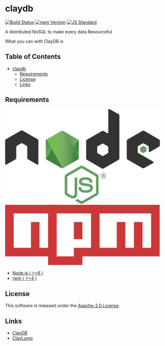 claydb
==========

<!---
This file is generated by ape-tmpl. Do not update manually.
--->

<!-- Badge Start -->
<a name="badges"></a>

[![Build Status][bd_travis_shield_url]][bd_travis_url]
[![npm Version][bd_npm_shield_url]][bd_npm_url]
[![JS Standard][bd_standard_shield_url]][bd_standard_url]

[bd_repo_url]: https://github.com/realglobe-Inc/claydb
[bd_travis_url]: http://travis-ci.org/realglobe-Inc/claydb
[bd_travis_shield_url]: http://img.shields.io/travis/realglobe-Inc/claydb.svg?style=flat
[bd_travis_com_url]: http://travis-ci.com/realglobe-Inc/claydb
[bd_travis_com_shield_url]: https://api.travis-ci.com/realglobe-Inc/claydb.svg?token=
[bd_license_url]: https://github.com/realglobe-Inc/claydb/blob/master/LICENSE
[bd_codeclimate_url]: http://codeclimate.com/github/realglobe-Inc/claydb
[bd_codeclimate_shield_url]: http://img.shields.io/codeclimate/github/realglobe-Inc/claydb.svg?style=flat
[bd_codeclimate_coverage_shield_url]: http://img.shields.io/codeclimate/coverage/github/realglobe-Inc/claydb.svg?style=flat
[bd_gemnasium_url]: https://gemnasium.com/realglobe-Inc/claydb
[bd_gemnasium_shield_url]: https://gemnasium.com/realglobe-Inc/claydb.svg
[bd_npm_url]: http://www.npmjs.org/package/claydb
[bd_npm_shield_url]: http://img.shields.io/npm/v/claydb.svg?style=flat
[bd_standard_url]: http://standardjs.com/
[bd_standard_shield_url]: https://img.shields.io/badge/code%20style-standard-brightgreen.svg

<!-- Badge End -->


<!-- Description Start -->
<a name="description"></a>

A distributed NoSQL to make every data Resourceful

<!-- Description End -->


<!-- Overview Start -->
<a name="overview"></a>

What you can with ClayDB is



<!-- Overview End -->


<!-- Sections Start -->
<a name="sections"></a>

<!-- Section from "doc/guides/00.TOC.md.hbs" Start -->

<a name="section-doc-guides-00-t-o-c-md"></a>

Table of Contents
----------------

- [claydb](#claydb)
  * [Requirements](#requirements)
  * [License](#license)
  * [Links](#links)


<!-- Section from "doc/guides/00.TOC.md.hbs" End -->

<!-- Section from "doc/guides/10.Requirements.md.hbs" Start -->

<a name="section-doc-guides-10-requirements-md"></a>

Requirements
-----

<a href="https://nodejs.org">
  <img src="assets/images/nodejs-banner.png"
       alt="banner"
       height=""
       style="height:px"
  /></a>
<a href="https://docs.npmjs.com/">
  <img src="assets/images/npm-banner.png"
       alt="banner"
       height=""
       style="height:px"
  /></a>

+ [Node.js ( >=6 )][node_download_url]
+ [npm ( >=4 )][npm_url]

[node_download_url]: https://nodejs.org/en/download/
[npm_url]: https://docs.npmjs.com/


<!-- Section from "doc/guides/10.Requirements.md.hbs" End -->


<!-- Sections Start -->


<!-- LICENSE Start -->
<a name="license"></a>

License
-------
This software is released under the [Apache-2.0 License](https://github.com/realglobe-Inc/claydb/blob/master/LICENSE).

<!-- LICENSE End -->


<!-- Links Start -->
<a name="links"></a>

Links
------

+ [ClayDB][clay_d_b_url]
+ [ClayLump][clay_lump_url]

[clay_d_b_url]: https://github.com/realglobe-Inc/claydb
[clay_lump_url]: https://github.com/realglobe-Inc/clay-lump

<!-- Links End -->
